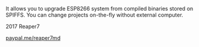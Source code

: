 It allows you to upgrade ESP8266 system from compiled binaries stored on SPIFFS.
You can change projects on-the-fly without external computer.

2017 Reaper7

[paypal.me/reaper7md](https://www.paypal.me/reaper7md)
